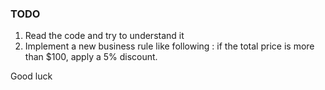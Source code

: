 ### TODO
1. Read the code and try to understand it
2. Implement a new business rule like following :  if the total price is more than $100, apply a 5% discount.

Good luck